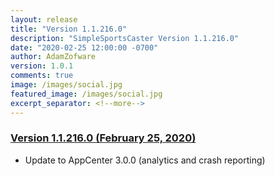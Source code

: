 ```yaml
---
layout: release
title: "Version 1.1.216.0"
description: "SimpleSportsCaster Version 1.1.216.0"
date: "2020-02-25 12:00:00 -0700"
author: AdamZofware
version: 1.0.1
comments: true
image: /images/social.jpg
featured_image: /images/social.jpg
excerpt_separator: <!--more-->
---
```


### [Version 1.1.216.0 (February 25, 2020)]({{page.url}})
* Update to AppCenter 3.0.0 (analytics and crash reporting)
